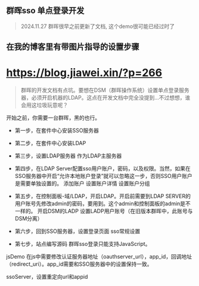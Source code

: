 ## 群晖sso 单点登录开发
> 2024.11.27 群晖很早之前更新了文档, 这个demo很可能已经过时了

## 在我的博客里有带图片指导的设置步骤
# https://blog.jiawei.xin/?p=266


>群晖的开发文档有点坑。要想在DSM（群晖操作系统）设置单点登录服务器，必须开启机器的LDAP。这点在开发文档中完全没提到…不过想想，谁会用这垃圾玩意呢？

开始之前，你需要一台群晖，黑的也行。

- 第一步，在套件中心安装SSO服务器


- 第二步，在套件中心安装LDAP


- 第三步，设置LDAP服务器
   作为LDAP主服务器


- 第四步，在LDAP Server配置sso用户账户，密码，以及权限。当然，如果在SSO服务器中开启“允许本地账户登录”就可以忽略这一步，否则SSO用户账户是需要单独设置的。
添加账户
设置账户详情
设置账户分组


- 第五步，在控制面板-域/LDAP，开启LDAP。开启前需要到LDAP SERVER的用户账号先修改admin的密码，要用到。这个admin和控制面板的admin是不一样的。
开启DSM的LADP
设置LADP用户账号（在旧版本群晖中，此账号与DSM分离）


- 第六步，回到SSO服务器，设置登录页面
sso常规设置


- 第七步，站点编写源码
群晖sso登录只能支持JavaScript。

jsDemo
在js中需要修改认证服务器地址（oauthserver_url），app_id，回调地址（redirect_uri）。app_id需要和SSO服务器中的设置保持一致。


ssoServer，设置重定向url和appid

